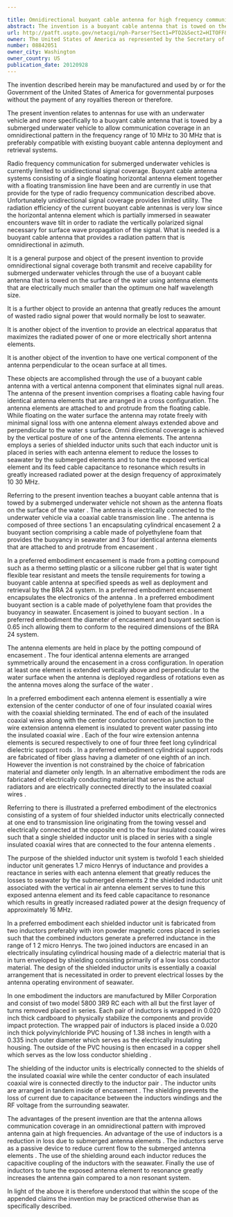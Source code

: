 ```yaml
---

title: Omnidirectional buoyant cable antenna for high frequency communications
abstract: The invention is a buoyant cable antenna that is towed on the surface of a body of water by a submerged underwater vehicle to allow communication coverage in an omnidirectional pattern in the VHF frequency range and that is also compatible with existing buoyant cable antenna deployment and retrieval systems. The antenna of the present invention comprises a floating cable having four identical antenna elements that are arranged in a cross configuration. The antenna is designed with a system of four shielded inductor units connected in series with the antenna elements to reduce the losses to seawater by the submerged elements and to tune the exposed vertical element and its feed-cable capacitance to resonance which results in greatly increased radiated power at the design frequency of approximately 10-30 MHz.
url: http://patft.uspto.gov/netacgi/nph-Parser?Sect1=PTO2&Sect2=HITOFF&p=1&u=%2Fnetahtml%2FPTO%2Fsearch-adv.htm&r=1&f=G&l=50&d=PALL&S1=08842051&OS=08842051&RS=08842051
owner: The United States of America as represented by the Secretary of the Navy
number: 08842051
owner_city: Washington
owner_country: US
publication_date: 20120928
---
```

The invention described herein may be manufactured and used by or for the Government of the United States of America for governmental purposes without the payment of any royalties thereon or therefore.

The present invention relates to antennas for use with an underwater vehicle and more specifically to a buoyant cable antenna that is towed by a submerged underwater vehicle to allow communication coverage in an omnidirectional pattern in the frequency range of 10 MHz to 30 MHz that is preferably compatible with existing buoyant cable antenna deployment and retrieval systems.

Radio frequency communication for submerged underwater vehicles is currently limited to unidirectional signal coverage. Buoyant cable antenna systems consisting of a single floating horizontal antenna element together with a floating transmission line have been and are currently in use that provide for the type of radio frequency communication described above. Unfortunately unidirectional signal coverage provides limited utility. The radiation efficiency of the current buoyant cable antennas is very low since the horizontal antenna element which is partially immersed in seawater encounters wave tilt in order to radiate the vertically polarized signal necessary for surface wave propagation of the signal. What is needed is a buoyant cable antenna that provides a radiation pattern that is omnidirectional in azimuth.

It is a general purpose and object of the present invention to provide omnidirectional signal coverage both transmit and receive capability for submerged underwater vehicles through the use of a buoyant cable antenna that is towed on the surface of the water using antenna elements that are electrically much smaller than the optimum one half wavelength size.

It is a further object to provide an antenna that greatly reduces the amount of wasted radio signal power that would normally be lost to seawater.

It is another object of the invention to provide an electrical apparatus that maximizes the radiated power of one or more electrically short antenna elements.

It is another object of the invention to have one vertical component of the antenna perpendicular to the ocean surface at all times.

These objects are accomplished through the use of a buoyant cable antenna with a vertical antenna component that eliminates signal null areas. The antenna of the present invention comprises a floating cable having four identical antenna elements that are arranged in a cross configuration. The antenna elements are attached to and protrude from the floating cable. While floating on the water surface the antenna may rotate freely with minimal signal loss with one antenna element always extended above and perpendicular to the water s surface. Omni directional coverage is achieved by the vertical posture of one of the antenna elements. The antenna employs a series of shielded inductor units such that each inductor unit is placed in series with each antenna element to reduce the losses to seawater by the submerged elements and to tune the exposed vertical element and its feed cable capacitance to resonance which results in greatly increased radiated power at the design frequency of approximately 10 30 MHz.

Referring to the present invention teaches a buoyant cable antenna that is towed by a submerged underwater vehicle not shown as the antenna floats on the surface of the water . The antenna is electrically connected to the underwater vehicle via a coaxial cable transmission line . The antenna is composed of three sections 1 an encapsulating cylindrical encasement 2 a buoyant section comprising a cable made of polyethylene foam that provides the buoyancy in seawater and 3 four identical antenna elements that are attached to and protrude from encasement .

In a preferred embodiment encasement is made from a potting compound such as a thermo setting plastic or a silicone rubber gel that is water tight flexible tear resistant and meets the tensile requirements for towing a buoyant cable antenna at specified speeds as well as deployment and retrieval by the BRA 24 system. In a preferred embodiment encasement encapsulates the electronics of the antenna . In a preferred embodiment buoyant section is a cable made of polyethylene foam that provides the buoyancy in seawater. Encasement is joined to buoyant section . In a preferred embodiment the diameter of encasement and buoyant section is 0.65 inch allowing them to conform to the required dimensions of the BRA 24 system.

The antenna elements are held in place by the potting compound of encasement . The four identical antenna elements are arranged symmetrically around the encasement in a cross configuration. In operation at least one element is extended vertically above and perpendicular to the water surface when the antenna is deployed regardless of rotations even as the antenna moves along the surface of the water .

In a preferred embodiment each antenna element is essentially a wire extension of the center conductor of one of four insulated coaxial wires with the coaxial shielding terminated. The end of each of the insulated coaxial wires along with the center conductor connection junction to the wire extension antenna element is insulated to prevent water passing into the insulated coaxial wire . Each of the four wire extension antenna elements is secured respectively to one of four three feet long cylindrical dielectric support rods . In a preferred embodiment cylindrical support rods are fabricated of fiber glass having a diameter of one eighth of an inch. However the invention is not constrained by the choice of fabrication material and diameter only length. In an alternative embodiment the rods are fabricated of electrically conducting material that serve as the actual radiators and are electrically connected directly to the insulated coaxial wires .

Referring to there is illustrated a preferred embodiment of the electronics consisting of a system of four shielded inductor units electrically connected at one end to transmission line originating from the towing vessel and electrically connected at the opposite end to the four insulated coaxial wires such that a single shielded inductor unit is placed in series with a single insulated coaxial wires that are connected to the four antenna elements .

The purpose of the shielded inductor unit system is twofold 1 each shielded inductor unit generates 1.7 micro Henrys of inductance and provides a reactance in series with each antenna element that greatly reduces the losses to seawater by the submerged elements 2 the shielded inductor unit associated with the vertical in air antenna element serves to tune this exposed antenna element and its feed cable capacitance to resonance which results in greatly increased radiated power at the design frequency of approximately 16 MHz.

In a preferred embodiment each shielded inductor unit is fabricated from two inductors preferably with iron powder magnetic cores placed in series such that the combined inductors generate a preferred inductance in the range of 1 2 micro Henrys. The two joined inductors are encased in an electrically insulating cylindrical housing made of a dielectric material that is in turn enveloped by shielding consisting primarily of a low loss conductor material. The design of the shielded inductor units is essentially a coaxial arrangement that is necessitated in order to prevent electrical losses by the antenna operating environment of seawater.

In one embodiment the inductors are manufactured by Miller Corporation and consist of two model 5800 3R9 RC each with all but the first layer of turns removed placed in series. Each pair of inductors is wrapped in 0.020 inch thick cardboard to physically stabilize the components and provide impact protection. The wrapped pair of inductors is placed inside a 0.020 inch thick polyvinylchloride PVC housing of 1.38 inches in length with a 0.335 inch outer diameter which serves as the electrically insulating housing. The outside of the PVC housing is then encased in a copper shell which serves as the low loss conductor shielding .

The shielding of the inductor units is electrically connected to the shields of the insulated coaxial wire while the center conductor of each insulated coaxial wire is connected directly to the inductor pair . The inductor units are arranged in tandem inside of encasement . The shielding prevents the loss of current due to capacitance between the inductors windings and the RF voltage from the surrounding seawater.

The advantages of the present invention are that the antenna allows communication coverage in an omnidirectional pattern with improved antenna gain at high frequencies. An advantage of the use of inductors is a reduction in loss due to submerged antenna elements . The inductors serve as a passive device to reduce current flow to the submerged antenna elements . The use of the shielding around each inductor reduces the capacitive coupling of the inductors with the seawater. Finally the use of inductors to tune the exposed antenna element to resonance greatly increases the antenna gain compared to a non resonant system.

In light of the above it is therefore understood that within the scope of the appended claims the invention may be practiced otherwise than as specifically described.

